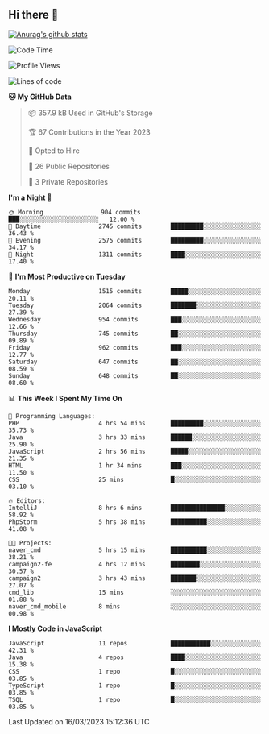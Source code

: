 ## Hi there 👋

[![Anurag's github stats](https://github-readme-stats.vercel.app/api?username=Songwonseok)](https://github.com/anuraghazra/github-readme-stats)



<!--START_SECTION:waka-->
![Code Time](http://img.shields.io/badge/Code%20Time-2%2C119%20hrs%2014%20mins-blue)

![Profile Views](http://img.shields.io/badge/Profile%20Views-4-blue)

![Lines of code](https://img.shields.io/badge/From%20Hello%20World%20I%27ve%20Written-35.0%20million%20lines%20of%20code-blue)

**🐱 My GitHub Data** 

> 📦 357.9 kB Used in GitHub's Storage 
 > 
> 🏆 67 Contributions in the Year 2023
 > 
> 💼 Opted to Hire
 > 
> 📜 26 Public Repositories 
 > 
> 🔑 3 Private Repositories 
 > 
**I'm a Night 🦉** 

```text
🌞 Morning                904 commits         ███░░░░░░░░░░░░░░░░░░░░░░   12.00 % 
🌆 Daytime                2745 commits        █████████░░░░░░░░░░░░░░░░   36.43 % 
🌃 Evening                2575 commits        █████████░░░░░░░░░░░░░░░░   34.17 % 
🌙 Night                  1311 commits        ████░░░░░░░░░░░░░░░░░░░░░   17.40 % 
```
📅 **I'm Most Productive on Tuesday** 

```text
Monday                   1515 commits        █████░░░░░░░░░░░░░░░░░░░░   20.11 % 
Tuesday                  2064 commits        ███████░░░░░░░░░░░░░░░░░░   27.39 % 
Wednesday                954 commits         ███░░░░░░░░░░░░░░░░░░░░░░   12.66 % 
Thursday                 745 commits         ██░░░░░░░░░░░░░░░░░░░░░░░   09.89 % 
Friday                   962 commits         ███░░░░░░░░░░░░░░░░░░░░░░   12.77 % 
Saturday                 647 commits         ██░░░░░░░░░░░░░░░░░░░░░░░   08.59 % 
Sunday                   648 commits         ██░░░░░░░░░░░░░░░░░░░░░░░   08.60 % 
```


📊 **This Week I Spent My Time On** 

```text
💬 Programming Languages: 
PHP                      4 hrs 54 mins       █████████░░░░░░░░░░░░░░░░   35.73 % 
Java                     3 hrs 33 mins       ██████░░░░░░░░░░░░░░░░░░░   25.90 % 
JavaScript               2 hrs 56 mins       █████░░░░░░░░░░░░░░░░░░░░   21.35 % 
HTML                     1 hr 34 mins        ███░░░░░░░░░░░░░░░░░░░░░░   11.50 % 
CSS                      25 mins             █░░░░░░░░░░░░░░░░░░░░░░░░   03.10 % 

🔥 Editors: 
IntelliJ                 8 hrs 6 mins        ███████████████░░░░░░░░░░   58.92 % 
PhpStorm                 5 hrs 38 mins       ██████████░░░░░░░░░░░░░░░   41.08 % 

🐱‍💻 Projects: 
naver_cmd                5 hrs 15 mins       ██████████░░░░░░░░░░░░░░░   38.21 % 
campaign2-fe             4 hrs 12 mins       ████████░░░░░░░░░░░░░░░░░   30.57 % 
campaign2                3 hrs 43 mins       ███████░░░░░░░░░░░░░░░░░░   27.07 % 
cmd_lib                  15 mins             ░░░░░░░░░░░░░░░░░░░░░░░░░   01.88 % 
naver_cmd_mobile         8 mins              ░░░░░░░░░░░░░░░░░░░░░░░░░   00.98 % 
```

**I Mostly Code in JavaScript** 

```text
JavaScript               11 repos            ███████████░░░░░░░░░░░░░░   42.31 % 
Java                     4 repos             ████░░░░░░░░░░░░░░░░░░░░░   15.38 % 
CSS                      1 repo              █░░░░░░░░░░░░░░░░░░░░░░░░   03.85 % 
TypeScript               1 repo              █░░░░░░░░░░░░░░░░░░░░░░░░   03.85 % 
TSQL                     1 repo              █░░░░░░░░░░░░░░░░░░░░░░░░   03.85 % 
```




 Last Updated on 16/03/2023 15:12:36 UTC
<!--END_SECTION:waka-->
